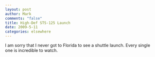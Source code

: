 ```yaml
--- 
layout: post
author: Mark
comments: "false"
title: High-Def STS-125 Launch
date: 2009-5-11
categories: elsewhere
---
```

I am sorry that I never got to Florida to see a shuttle launch. Every single one is incredible to watch.

<object width="425" height="344"><param name="movie" value="http://www.youtube.com/v/ytqGMd6P8qk&hl=en&fs=1&rel=0"></param><param name="allowFullScreen" value="true"></param><param name="allowscriptaccess" value="always"></param><embed src="http://www.youtube.com/v/ytqGMd6P8qk&hl=en&fs=1&rel=0" type="application/x-shockwave-flash" allowscriptaccess="always" allowfullscreen="true" width="425" height="344"></embed></object>

